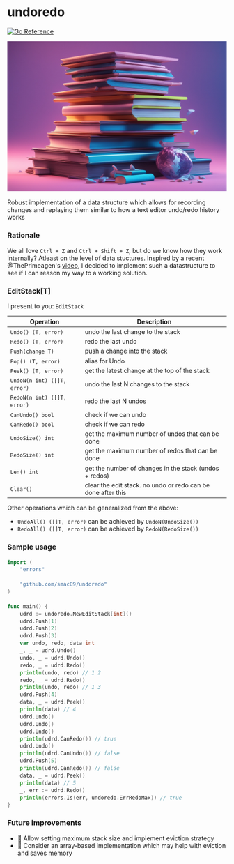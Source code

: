 # undoredo
[![Go Reference](https://pkg.go.dev/badge/github.com/smac89/undoredo.svg)](https://pkg.go.dev/github.com/smac89/undoredo)

![stacks](./docs/stacks.jpg)

Robust implementation of a data structure which allows for recording changes and replaying them similar to how a text editor undo/redo history works

### Rationale
We all love `Ctrl + Z` and `Ctrl + Shift + Z`, but do we know how they work internally? Atleast on the level of data stuctures. Inspired by a recent @ThePrimeagen's [video](https://youtu.be/yeatOU5vVsA), I decided to implement such a datastructure to see if I can reason my way to a working solution.

### EditStack[T]
I present to you: `EditStack`

| Operation        | Description |
| ---              | ---         |
| `Undo() (T, error)` | undo the last change to the stack |
| `Redo() (T, error)` | redo the last undo |
| `Push(change T)` | push a change into the stack |
| `Pop() (T, error)` | alias for Undo |
| `Peek() (T, error)` | get the latest change at the top of the stack |
| `UndoN(n int) ([]T, error)` | undo the last N changes to the stack |
| `RedoN(n int) ([]T, error)` | redo the last N undos |
| `CanUndo() bool` | check if we can undo |
| `CanRedo() bool` | check if we can redo |
| `UndoSize() int` | get the maximum number of undos that can be done |
| `RedoSize() int` | get the maximum number of redos that can be done |
| `Len() int` | get the number of changes in the stack (undos + redos) |
| `Clear()` | clear the edit stack. no undo or redo can be done after this |

Other operations which can be generalized from the above:

- `UndoAll() ([]T, error)` can be achieved by `UndoN(UndoSize())`
- `RedoAll() ([]T, error)` can be achieved by `RedoN(RedoSize())`

### Sample usage
```go
import (
	"errors"

	"github.com/smac89/undoredo"
)

func main() {
	udrd := undoredo.NewEditStack[int]()
	udrd.Push(1)
	udrd.Push(2)
	udrd.Push(3)
	var undo, redo, data int
	_, _ = udrd.Undo()
	undo, _ = udrd.Undo()
	redo, _ = udrd.Redo()
	println(undo, redo) // 1 2
	redo, _ = udrd.Redo()
	println(undo, redo) // 1 3
	udrd.Push(4)
	data, _ = udrd.Peek()
	println(data) // 4
	udrd.Undo()
	udrd.Undo()
	udrd.Undo()
	println(udrd.CanRedo()) // true
	udrd.Undo()
	println(udrd.CanUndo()) // false
	udrd.Push(5)
	println(udrd.CanRedo()) // false
	data, _ = udrd.Peek()
	println(data) // 5
	_, err := udrd.Redo()
	println(errors.Is(err, undoredo.ErrRedoMax)) // true
}
```

### Future improvements
- 🚀 Allow setting maximum stack size and implement eviction strategy
- 🚀 Consider an array-based implementation which may help with eviction and saves memory
